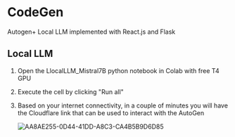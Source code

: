 # CodeGen
Autogen+ Local LLM implemented with React.js and Flask

## Local LLM

1. Open the LlocalLLM_Mistral7B python notebook in Colab with free T4 GPU
2. Execute the cell by clicking "Run all"
3. Based on your internet connectivity, in a couple of minutes you will have the Cloudflare link that can be used to interact with the AutoGen 

   ![AA8AE255-0D44-41DD-A8C3-CA4B5B9D6D85](https://github.com/deepapaikar/CodeGen_Backend/assets/37763863/92f10511-0547-4830-a794-dbb99b057e62)

   
